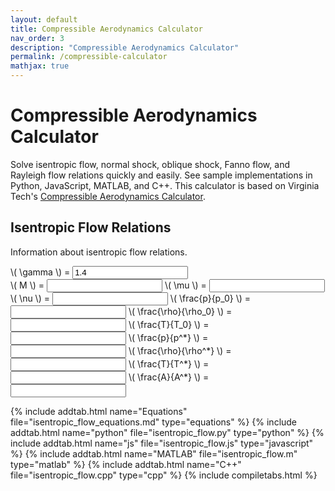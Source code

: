 ```yaml
---
layout: default
title: Compressible Aerodynamics Calculator
nav_order: 3
description: "Compressible Aerodynamics Calculator"
permalink: /compressible-calculator
mathjax: true
---
```


# Compressible Aerodynamics Calculator

Solve isentropic flow, normal shock, oblique shock, Fanno flow, and Rayleigh flow relations quickly and easily.
See sample implementations in Python, JavaScript, MATLAB, and C++.
This calculator is based on Virginia Tech's [Compressible Aerodynamics Calculator](http://www.dept.aoe.vt.edu/~devenpor/aoe3114/calc.html).

<script async src="/tools/compressible-calculator/calculator.js"></script>

## Isentropic Flow Relations

Information about isentropic flow relations.

<div class="calculator">
    <label for="gamma">\( \gamma \) =
        <input type="number" id="gamma" name="gamma" value="1.4" min="1.01" step="0.01">
    </label>
    <br>
    <label for="machnumber">\( M \) =
        <input type="number" id="machnumber" name="machnumber" min="0" step="0.1">
    </label>
    <label for="machangle">\( \mu \) =
        <input type="number" id="machangle" name="machangle" min="0" step="0.1">
    </label>
    <label for="pmangle">\( \nu \) =
        <input type="number" id="pmangle" name="pmangle" min="0" step="0.1">
    </label>
    <label for="p_p0">\( \frac{p}{p_0} \) =
        <input type="number" id="p_p0" name="p_p0" min="0" step="0.1">
    </label>
    <label for="rho_rho0">\( \frac{\rho}{\rho_0} \) =
        <input type="number" id="rho_rho0" name="rho_rho0" min="0" step="0.1">
    </label>
    <label for="T_T0">\( \frac{T}{T_0} \) =
        <input type="number" id="T_T0" name="T_T0" min="0" step="0.1">
    </label>
    <label for="p_pstar">\( \frac{p}{p^*} \) =
        <input type="number" id="p_pstar" name="p_pstar" min="0" step="0.1">
    </label>
    <label for="rho_rhostar">\( \frac{\rho}{\rho^*} \) =
        <input type="number" id="rho_rhostar" name="rho_rhostar" min="0" step="0.1">
    </label>
    <label for="T_Tstar">\( \frac{T}{T^*} \) =
        <input type="number" id="T_Tstar" name="T_Tstar" min="0" step="0.1">
    </label>
    <label for="A_Astar">\( \frac{A}{A^*} \) =
        <input type="number" id="A_Astar" name="A_Astar" min="0" step="0.1">
    </label>
</div>

{% include addtab.html name="Equations" file="isentropic_flow_equations.md" type="equations" %}
{% include addtab.html name="python" file="isentropic_flow.py" type="python" %}
{% include addtab.html name="js" file="isentropic_flow.js" type="javascript" %}
{% include addtab.html name="MATLAB" file="isentropic_flow.m" type="matlab" %}
{% include addtab.html name="C++" file="isentropic_flow.cpp" type="cpp" %}
{% include compiletabs.html %}

